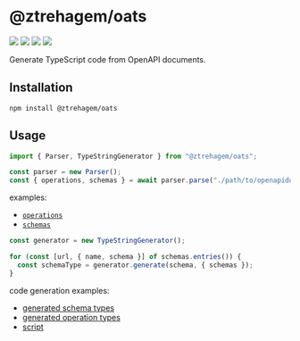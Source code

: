 # @ztrehagem/oats

[![](https://img.shields.io/npm/v/@ztrehagem/oats)](https://www.npmjs.com/package/@ztrehagem/oats)
[![](https://img.shields.io/npm/types/@ztrehagem/oats)]()
[![](https://img.shields.io/librariesio/release/npm/@ztrehagem/oats)]()
[![](https://img.shields.io/github/license/ztrehagem/oats)](./LICENSE)

Generate TypeScript code from OpenAPI documents.

## Installation

```
npm install @ztrehagem/oats
```

## Usage

```ts
import { Parser, TypeStringGenerator } from "@ztrehagem/oats";

const parser = new Parser();
const { operations, schemas } = await parser.parse("./path/to/openapidoc.yaml");
```

examples:

- [`operations`](./example/out/parsedOperations.generated.js)
- [`schemas`](./example/out/parsedSchemas.generated.js)

```ts
const generator = new TypeStringGenerator();

for (const [url, { name, schema }] of schemas.entries()) {
  const schemaType = generator.generate(schema, { schemas });
}
```

code generation examples:

- [generated schema types](./example/out/schemas.generated.ts)
- [generated operation types](./example/out/operations.generated.ts)
- [script](./example/run.js)

